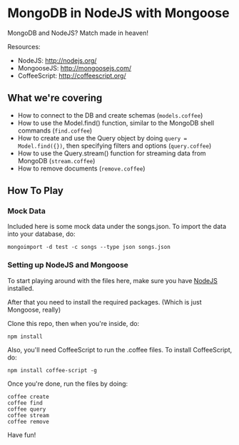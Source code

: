 # MongoDB in NodeJS with Mongoose

MongoDB and NodeJS? Match made in heaven!

Resources: 

* NodeJS: http://nodejs.org/
* MongooseJS: http://mongoosejs.com/
* CoffeeScript: http://coffeescript.org/

## What we're covering

* How to connect to the DB and create schemas (`models.coffee`)
* How to use the Model.find() function, similar to the MongoDB shell commands (`find.coffee`)
* How to create and use the Query object by doing `query = Model.find({})`, then specifying filters and options (`query.coffee`)
* How to use the Query.stream() function for streaming data from MongoDB (`stream.coffee`)
* How to remove documents (`remove.coffee`)

## How To Play

### Mock Data
Included here is some mock data under the songs.json. To import the data into your database, do: 

```
mongoimport -d test -c songs --type json songs.json
```

### Setting up NodeJS and Mongoose

To start playing around with the files here, make sure you have [NodeJS](http://nodejs.org/) installed. 

After that you need to install the required packages. (Which is just Mongoose, really)

Clone this repo, then when you're inside, do:

```
npm install
```

Also, you'll need CoffeeScript to run the .coffee files. To install CoffeeScript, do: 

```
npm install coffee-script -g
```

Once you're done, run the files by doing: 

```
coffee create
coffee find
coffee query
coffee stream
coffee remove
```

Have fun!